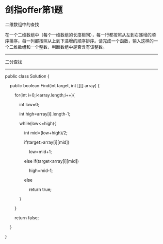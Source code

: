 # 剑指offer第1题

二维数组中的查找

在一个二维数组中（每个一维数组的长度相同），每一行都按照从左到右递增的顺序排序，每一列都按照从上到下递增的顺序排序。请完成一个函数，输入这样的一个二维数组和一个整数，判断数组中是否含有该整数。 

---

二分查找

---

public class Solution {

    public boolean Find(int target, int [][] array) {

        for(int i=0;i<array.length;i++){

            int low=0;

            int high=array[i].length-1;

            while(low<=high){

                int mid=(low+high)/2;

                if(target>array[i][mid])

                    low=mid+1;

                else if(target<array[i][mid])

                    high=mid-1;

                else

                    return true;

            }

        }

        return false;

    }

}

